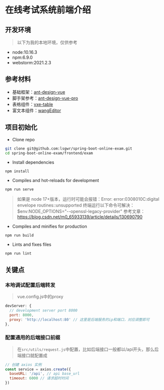 # 在线考试系统前端介绍

## 开发环境
> 以下为我的本地环境，仅供参考

- node:10.16.3
- npm:6.9.0
- webstorm:2021.2.3

## 参考材料
- 基础框架：[ant-design-vue](https://github.com/vueComponent/ant-design-vue)
- 脚手架参考：[ant-design-vue-pro](https://github.com/vueComponent/ant-design-vue-pro)
- 表格组件：[vxe-table](https://gitee.com/xuliangzhan_admin/vxe-table/)
- 富文本组件：[wangEditor](https://github.com/wangeditor-team/wangEditor)

## 项目初始化

- Clone repo
```bash
git clone git@github.com:lsgwr/spring-boot-online-exam.git
cd spring-boot-online-exam/frontend/exam
```

- Install dependencies
```
npm install
```

- Compiles and hot-reloads for development
```
npm run serve
```
> 如果是 node 17+版本，运行时可能会报错：Error: error:0308010C:digital envelope routines::unsupported
> 终端运行以下命令可解决：
> $env:NODE_OPTIONS="--openssl-legacy-provider"
> 参考文章：https://blog.csdn.net/m0_65933139/article/details/130690790

- Compiles and minifies for production
```
npm run build
```

- Lints and fixes files
```
npm run lint
```

## 关键点
### 本地调试配置后端转发
> vue.config.js中的proxy
```js
devServer: {
  // development server port 8000
  port: 8000,
  proxy: 'http://localhost:80' // 这里是后端服务的ip和端口，对应调整即可
},
```

### 配置通用的后端接口前缀
> 在`src/utils/request.js`中配置，比如后端接口一般都以/api开头，那么后端接口就配置成

```js
// 创建 axios 实例
const service = axios.create({
  baseURL: '/api', // api base_url
  timeout: 6000 // 请求超时时间
})
```
